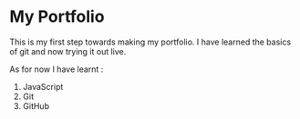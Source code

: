 # My Portfolio

This is my first step towards making my portfolio.
I have learned the basics of git and now trying it out live.

As for now I have learnt :
1. JavaScript
1. Git
1. GitHub